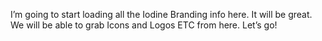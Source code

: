 I’m going to start loading all the Iodine Branding info here. It will be great. We will be able to grab Icons and Logos ETC from here. Let’s go!
